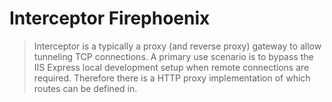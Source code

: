 # Interceptor Firephoenix

> Interceptor is a typically a proxy (and reverse proxy) gateway to allow tunneling TCP connections. A primary use scenario is to bypass the IIS Express local development setup when remote connections are required. Therefore there is a HTTP proxy implementation of which routes can be defined in.